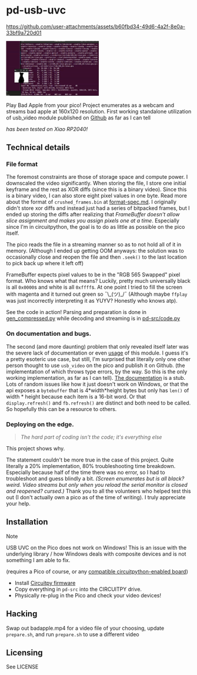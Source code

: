 # pd-usb-uvc

https://github.com/user-attachments/assets/b60fbd34-49d6-4a2f-8e0a-33bf9a720d01

<img src=readme/demo-linux.png style="width: 50%">

Play Bad Apple from your pico! Project enumerates as a webcam and streams bad apple at 160x120 resolution. First working standalone utilization of usb_video module published on [Github](https://github.com/search?q=%22import+usb_video%22+language%3APython+path%3A*.py+NOT+%22thonny%22&type=code) as far as I can tell

_has been tested on Xiao RP2040!_

## Technical details

### File format

The foremost constraints are those of storage space and compute power. I downscaled the video significantly. When storing the file, I store one initial keyframe and the rest as XOR diffs (since this is a binary video). Since this is a binary video, I can also store eight pixel values in one byte. Read more about the format of `crushed_frames.bin` at [format-spec.md](format-spec.md). I originally didn't store xor diffs and instead just had a series of bitpacked frames, but I ended up storing the diffs after realizing that _FrameBuffer doesn't allow slice assignment and makes you assign pixels one at a time_. Especially since I'm in circuitpython, the goal is to do as little as possible on the pico itself.

The pico reads the file in a streaming manner so as to not hold all of it in memory. (Although I ended up getting OOM anyways: the solution was to occasionally close and reopen the file and then `.seek()` to the last location to pick back up where it left off)

FrameBuffer expects pixel values to be in the "RGB 565 Swapped" pixel format. Who knows what that means? Luckily, pretty much universally black is all `0x0000`s and white is all `0xffff`s. At one point I tried to fill the screen with magenta and it turned out green so ¯\\\_(ツ)\_/¯ (Although maybe `ffplay` was just incorrectly interpreting it as YUYV? Honestly who knows atp).

See the code in action! Parsing and preparation is done in [gen_compressed.py](gen_compressed.py) while decoding and streaming is in [pd-src/code.py](pd-src/code.py)

### On documentation and bugs.

The second (and more daunting) problem that only revealed itself later was the severe lack of documentation or even [usage](https://github.com/search?q=%22import+usb_video%22+language%3APython+path%3A*.py+NOT+%22thonny%22&type=code) of this module. I guess it's a pretty esoteric use case, but still, I'm surprised that literally only one other person thought to use `usb_video` on the pico and publish it on Github. (the implementation of which throws type errors, by the way. So this is the only working implementation, as far as I can tell). [The documentation](https://docs.circuitpython.org/en/latest/shared-bindings/usb_video/index.html) is a stub. Lots of random issues like how it just doesn't work on Windows, or that the api exposes a `bytebuffer` that is 4\*width\*height bytes but only has `len()` of width \* height because each item is a 16-bit word. Or that `display.refresh()` and `fb.refresh()` are distinct and both need to be called. So hopefully this can be a resource to others.

### Deploying on the edge.

> _The hard part of coding isn't the code; it's everything else_

This project shows why.

The statement couldn't be more true in the case of this project. Quite literally a 20% implementation, 80% troubleshooting time breakdown. Especially because half of the time there was no error, so I had to troubleshoot and guess blindly a bit. _(Screen enumerates but is all black? weird. Video streams but only when you reload the serial monitor is closed and reopened? cursed.)_ Thank you to all the volunteers who helped test this out (I don't actually own a pico as of the time of writing). I truly appreciate your help.

## Installation

> [!NOTE]
> USB UVC on the Pico does not work on Windows! This is an issue with the underlying library / how Windows deals with composite devices and is not something I am able to fix.

(requires a Pico of course, or any [compatible circuitpython-enabled board](readme/compatible_boards.txt))

- Install [Circuitpy firmware](https://circuitpython.org/board/raspberry_pi_pico2/)
- Copy everything in `pd-src` into the CIRCUITPY drive.
- Physically re-plug in the Pico and check your video devices!

## Hacking

Swap out badapple.mp4 for a video file of your choosing, update `prepare.sh`, and run `prepare.sh` to use a different video

## Licensing

See LICENSE
